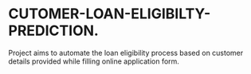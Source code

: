 # CUTOMER-LOAN-ELIGIBILTY-PREDICTION.
Project aims to automate the loan eligibility process based on customer details provided while filling online application form.
